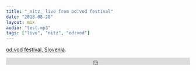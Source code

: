 ```yaml
---
title: "_nitz_ live from od:vod festival"
date: "2018-08-28"
layout: mix
audio: "test.mp3"
tags: ["live", "nitz", "od:vod"]
---
```


 [od:vod festival, Slovenia](https://www.facebook.com/od.vod.festival/).

<iframe width="100%" height="20" scrolling="no" frameborder="no" allow="autoplay" src="https://w.soundcloud.com/player/?url=https%3A//api.soundcloud.com/tracks/491800074&color=%230c0b0c&inverse=true&auto_play=true&show_user=true"></iframe>
